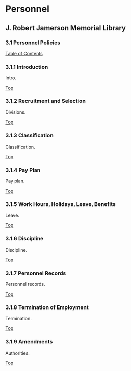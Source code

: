 [0]: /README.md
[3.1]: personnel-policies.md

# Personnel
## J. Robert Jamerson Memorial Library
### 3.1 Personnel Policies
[Table of Contents][0]

### 3.1.1 Introduction [](#introduction)
Intro.

[Top][3.1]

### 3.1.2 Recruitment and Selection [](#recruitment-and-selection)
Divisions.

[Top][3.1]

### 3.1.3 Classification [](#classification)
Classification.

[Top][3.1]

### 3.1.4 Pay Plan [](#pay-plan)
Pay plan.

[Top][3.1]

### 3.1.5 Work Hours, Holidays, Leave, Benefits [](#work-hours-holidays-leave-benefits)
Leave.

[Top][3.1]

### 3.1.6 Discipline [](#discipline)
Discipline.

[Top][3.1]

### 3.1.7 Personnel Records [](#personnel-records)
Personnel records.

[Top][3.1]

### 3.1.8 Termination of Employment [](#termination-of-employment)
Termination.

[Top][3.1]

### 3.1.9 Amendments [](#amendments)
Authorities.

[Top][3.1]
